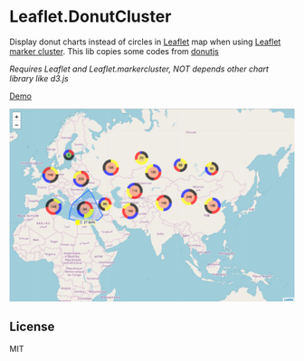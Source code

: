 Leaflet.DonutCluster
=====================

Display donut charts instead of circles in [Leaflet](https://leafletjs.com) map when using [Leaflet marker cluster](https://github.com/Leaflet/Leaflet.markercluster). This lib copies some codes from [donutjs](https://github.com/finom/donutjs)


*Requires Leaflet and Leaflet.markercluster, NOT depends other chart library like d3.js*

[Demo](https://jsfiddle.net/)

![cluster map example](screenshot.png)



## License

MIT